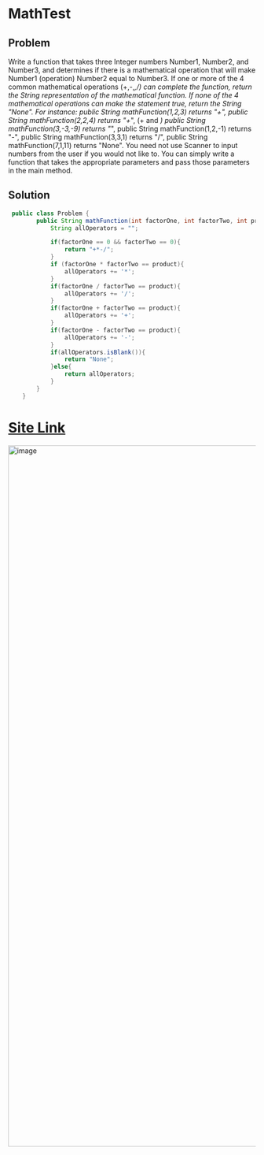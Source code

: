 # MathTest

## Problem

Write a function that takes three Integer numbers Number1, Number2, and Number3, and
determines if there is a mathematical operation that will make Number1 (operation) Number2
equal to Number3. If one or more of the 4 common mathematical operations (+,-,*,/) can
complete the function, return the String representation of the mathematical function. If none of
the 4 mathematical operations can make the statement true, return the String "None".
For instance:
public String mathFunction(1,2,3) returns "+",
public String mathFunction(2,2,4) returns "+*", (+ and *)
public String mathFunction(3,-3,-9) returns "*",
public String mathFunction(1,2,-1) returns "-",
public String mathFunction(3,3,1) returns "/",
public String mathFunction(7,1,11) returns "None".
You need not use Scanner to input numbers from the user if you would not like to. You can
simply write a function that takes the appropriate parameters and pass those parameters in the
main method.

## Solution 

```java
 public class Problem {
        public String mathFunction(int factorOne, int factorTwo, int product){
            String allOperators = "";

            if(factorOne == 0 && factorTwo == 0){
                return "+*-/";
            }
            if (factorOne * factorTwo == product){
                allOperators += '*';
            }
            if(factorOne / factorTwo == product){
                allOperators += '/';
            }
            if(factorOne + factorTwo == product){
                allOperators += '+';
            }
            if(factorOne - factorTwo == product){
                allOperators += '-';
            }
            if(allOperators.isBlank()){
                return "None";
            }else{
                return allOperators;
            }
        }
    }
```
<h1><a href="https://mathtest-uw5y.onrender.com/"> Site Link</a></h1>
<img width="1424" alt="image" src="https://github.com/MarquisTheCoder/MathTest/assets/104405433/53bfbfb0-b101-4831-a2f7-d9d42c3e563b">

